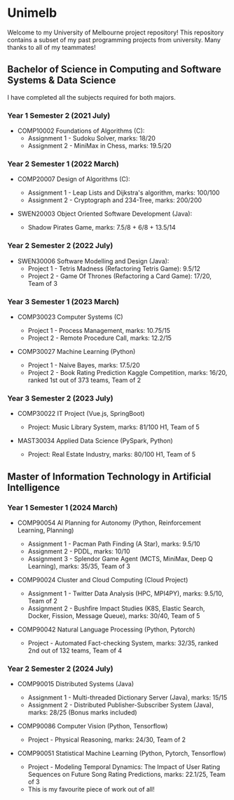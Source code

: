 # Unimelb

Welcome to my University of Melbourne project repository! This repository contains a subset of my past programming projects from university. Many thanks to all of my teammates! 

## Bachelor of Science in Computing and Software Systems & Data Science
I have completed all the subjects required for both majors.

### Year 1 Semester 2 (2021 July)
* COMP10002 Foundations of Algorithms (C):
    * Assignment 1 - Sudoku Solver, marks: 18/20
    * Assignment 2 - MiniMax in Chess, marks: 19.5/20

### Year 2 Semester 1 (2022 March)
* COMP20007 Design of Algorithms (C):
    * Assignment 1 - Leap Lists and Dijkstra's algorithm, marks: 100/100
    * Assignment 2 - Cryptograph and 234-Tree, marks: 200/200

* SWEN20003 Object Oriented Software Development (Java):
    * Shadow Pirates Game, marks: 7.5/8 + 6/8 + 13.5/14

### Year 2 Semester 2 (2022 July)
* SWEN30006 Software Modelling and Design (Java):
    * Project 1 - Tetris Madness (Refactoring Tetris Game): 9.5/12
    * Project 2 - Game Of Thrones (Refactoring a Card Game): 17/20, Team of 3

### Year 3 Semester 1 (2023 March)
* COMP30023 Computer Systems (C)
    * Project 1 - Process Management, marks: 10.75/15
    * Project 2 - Remote Procedure Call, marks: 12.2/15

* COMP30027 Machine Learning (Python)
    * Project 1 - Naive Bayes, marks: 17.5/20
    * Project 2 - Book Rating Prediction Kaggle Competition, marks: 16/20, ranked 1st out of 373 teams, Team of 2

### Year 3 Semester 2 (2023 July)
* COMP30022 IT Project (Vue.js, SpringBoot)
    * Project: Music Library System, marks: 81/100 H1, Team of 5

* MAST30034 Applied Data Science (PySpark, Python)
    * Project: Real Estate Industry, marks: 80/100 H1, Team of 5

## Master of Information Technology in Artificial Intelligence
### Year 1 Semester 1 (2024 March)
* COMP90054 AI Planning for Autonomy (Python, Reinforcement Learning, Planning)
    * Assignment 1 - Pacman Path Finding (A Star), marks: 9.5/10
    * Assignment 2 - PDDL, marks: 10/10
    * Assignment 3 - Splendor Game Agent (MCTS, MiniMax, Deep Q Learning), marks: 35/35, Team of 3

* COMP90024 Cluster and Cloud Computing (Cloud Project)
    * Assignment 1 - Twitter Data Analysis (HPC, MPI4PY), marks: 9.5/10, Team of 2
    * Assignment 2 - Bushfire Impact Studies (K8S, Elastic Search, Docker, Fission, Message Queue), marks: 30/40, Team of 5

* COMP90042 Natural Language Processing (Python, Pytorch)
    * Project - Automated Fact-checking System, marks: 32/35, ranked 2nd out of 132 teams, Team of 4

### Year 2 Semester 2 (2024 July)
* COMP90015 Distributed Systems (Java)
    * Assignment 1 - Multi-threaded Dictionary Server (Java), marks: 15/15
    * Assignment 2 - Distributed Publisher-Subscriber System (Java), marks: 28/25 (Bonus marks included)

* COMP90086 Computer Vision (Python, Tensorflow)
    * Project - Physical Reasoning, marks: 24/30, Team of 2

* COMP90051 Statistical Machine Learning (Python, Pytorch, Tensorflow)
    * Project - Modeling Temporal Dynamics: The Impact of User Rating Sequences on Future Song Rating Predictions, marks: 22.1/25, Team of 3
    * This is my favourite piece of work out of all!

